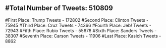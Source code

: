 #Total Number of Tweets: 510809 
---
#First Place: Trump Tweets - 172802
#Second Place: Clinton Tweets - 75945
#Third Place: Cruz Tweets - 74366
#Fourth Place: Jeb! Tweets - 72943
#Fifth Place: Rubio Tweets - 55678
#Sixth Place: Sanders Tweets - 38307
#Seventh Place: Carson Tweets - 11906
#Last Place: Kasich Tweets - 8862
